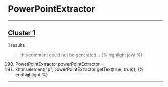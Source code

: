 # PowerPointExtractor

***

## [Cluster 1](./1)
1 results
> this comment could not be generated...
{% highlight java %}
190. PowerPointExtractor powerPointExtractor =
192. xhtml.element("p", powerPointExtractor.getText(true, true));
{% endhighlight %}

***

